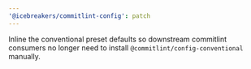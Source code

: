 ```yaml
---
'@icebreakers/commitlint-config': patch
---
```


Inline the conventional preset defaults so downstream commitlint consumers no longer need to install `@commitlint/config-conventional` manually.
